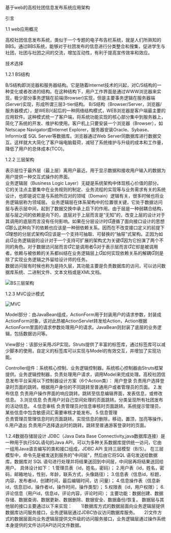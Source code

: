 基于web的高校社团信息发布系统应用架构

引言

1.1 web应用概况

   高校社团信息发布系统，类似于一个专题的电子布告栏系统，就是人们所熟知的BBS。通过BBS系统，能够对于社团发布的信息进行分类整合和搜集，促进学生与社团，社团与社团之间的交流，增加互动性，有利于提高宣传效率和效应。
  
技术选择

1.2.1 BS结构

   B/S结构即浏览器和服务器结构。它是随着Internet技术的兴起，对C/S结构的一种变化或者改进的结构。在这种结构下，用户工作界面是通过WWW浏览器来实现，极少部分事务逻辑在前端(Browser)实现，但是主要事务逻辑在服务器端(Server)实现，形成所谓三层3-tier结构。
  B/S结构（Browser/Server，浏览器/服务器模式），是WEB兴起后的一种网络结构模式，WEB浏览器是客户端最主要的应用软件。这种模式统一了客户端，将系统功能实现的核心部分集中到服务器上，简化了系统的开发、维护和使用。客户机上只要安装一个浏览器（Browser），如Netscape Navigator或Internet Explorer，服务器安装Oracle、Sybase、Informix或 SQL Server等数据库。浏览器通过Web Server同数据库进行数据交互。这样就大大简化了客户端电脑载荷，减轻了系统维护与升级的成本和工作量，降低了用户的总体成本(TCO)。
	
1.2.2 三层架构

  表示层位于最外层（最上层）离用户最近。用于显示数据和接收用户输入的数据为用户提供一种交互式操作的界面。    
	业务逻辑层（Business Logic Layer）无疑是系统架构中体现核心价值的部分。它的关注点主要集中在业务规则的制定、业务流程的实现等与业务需求有关的系统设计，也即是说它是与系统所应对的领域（Domain）逻辑有关，很多时候也将业务逻辑层称为领域层。
	业务逻辑层在体系架构中的位置很关键，它处于数据访问层与表示层中间，起到了数据交换中承上启下的作用。由于层是一种弱耦合结构，层与层之间的依赖是向下的，底层对于上层而言是“无知”的，改变上层的设计对于其调用的底层而言没有任何影响。如果在分层设计时遵循了面向接口设计的思想那么这种向下的依赖也应该是一种弱依赖关系。因而在不改变接口定义的前提下理想的分层式架构应该是一个支持可抽取、可替换的“抽屉”式架构。正因为如此业务逻辑层的设计对于一个支持可扩展的架构尤为关键因为它扮演了两个不同的角色。对于数据访问层而言它是调用者对于表示层而言它却是被调用者。依赖与被依赖的关系都纠结在业务逻辑层上如何实现依赖关系的解耦则是除了实现业务逻辑之外留给设计师的任务。    
数据访问层有时候也称为是持久层，其功能主要是负责数据库的访问，可以访问数据库系统、二进制文件、文本文档或是XML文档。

![BS三层架构](http://fmn.rrimg.com/fmn066/20130602/1910/original_K3L9_229c00000ae01190.gif)

1.2.3 MVC设计模式

![MVC](http://fmn.rrfmn.com/fmn058/20130602/1910/original_ldcN_6dfe000068911191.jpg)

Model部分：由JavaBean组成，ActionForm用于封装用户的请求参数，封装成ActionForm对象，该对此昂被ActionServlet转发给Action，Action根据ActionForm里面的请求参数处理用户的请求。JavaBean则封装了底层的业务逻辑，包括数据访问等。

View部分：该部分采用JSP实现。Struts提供了丰富的标签库，通过标签库可以减少脚本的使用，自定义的标签库可以实现与Model的有效交互，并增加了实现功能。

Controller组件：系统核心控制、业务逻辑控制器。系统核心控制器由Struts框架提供。业务逻辑控制器，负责处理用户请求，调用Model来完成处理。高校社团信息发布平台采用以下控制器设计方案（6个Action类）：
用户登录
  负责用户选择登录时页面的跳转。根据用户身份的不同跳转至普通用户或者管理员的页面。
2.发布信息
  负责用户操作界面的响应跳转。跳转至信息编辑界面，发表信息，或修改信息。
3.浏览信息
  负责用户对自己空间处理的页面跳转。分类呈现所有社团发布的活动信息。
4.信息审核
  负责管理员对信息审核时页面跳转。系统提示管理员，某些信息中包含敏感词汇需要审核才能发布。
5.信息管理  
  负责管理员管理信息时的页面跳转。实现信息的删除，移动，置顶，加亮等操作。
6.用户退出
  负责用户选择退出时的跳转。跳转至普通游客登录时的页面。


1.2.4数据存储层设计
   JDBC（Java Data Base Connectivity,java数据库连接）是一种用于执行SQL语句的Java API，可以为多种关系数据库提供统一访问，它由一组用Java语言编写的类和接口组成，JDBC API 支持三层模型（B/S）。
  在三层模型中，命令先是被发送到服务的"中间层"，然后由它将SQL 语句发送给数据库。数据库对 SQL 语句进行处理并将结果送回到中间层，中间层再将结果送回给用户。
	具体设计如下：
	1.管理员表（id，姓名，密码）；
	2.用户表（id，姓名，密码，邮箱地址，性别，年龄，联系方式，头像路径）；
	3.信息表（信息id，标题，内容，发布者id，创建时间，最后编辑时间，访       问量）；
	4.信息操作表（信息新id，信息旧id，操作者id，操作时间，操作类型）；
	5.权限表（id，用户权限）；
	6.评论信息（用户id，信息id，评论内容，评论时间）；
     主要功能：数据创建、数据存储、数据查询、数据更新、数据删除、数据安全、数据备份/恢复。
     数据层与其他层的接口主要通过以下来实现：　　1)数据库方式的数据层面向业务逻辑层提供数据库访问服务接口，业务逻辑层通过JDBC协议访问数据库服务。　　2)文件方式的数据层面向业务逻辑层提供文件级的访问服务接口，业务逻辑层通过操作系统本身提供的文件访问API访问文件数据。
